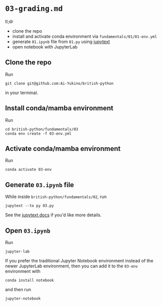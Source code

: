 # `03-grading.md`

tl;dr

- clone the repo
- install and activate conda environment via `fundamentals/01/01-env.yml`
- generate `01.ipynb` file from `01.py` using [jupytext](https://jupytext.readthedocs.io/en/latest/index.html)
- open notebook with JupyterLab

## Clone the repo

Run

```
git clone git@github.com:Ai-Yukino/british-python
```

in your terminal.

## Install conda/mamba environment

Run

```
cd british-python/fundamentals/03
conda env create -f 03-env.yml
```

## Activate conda/mamba environment

Run

```
conda activate 03-env
```

## Generate `03.ipynb` file

While inside `british-python/fundamentals/02`, run

```
jupytext --to py 03.py
```

See the [jupytext docs](https://jupytext.readthedocs.io/en/latest/index.html) if you'd like more details.

## Open `03.ipynb`

Run

```
jupyter-lab
```

If you prefer the traditional Jupyter Notebook environment instead of the newer JupyterLab environment, then you can add it to the `03-env` environment with

```
conda install notebook
```

and then run

```
jupyter-notebook
```
